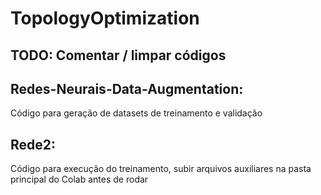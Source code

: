 # TopologyOptimization

## TODO: Comentar / limpar códigos

## Redes-Neurais-Data-Augmentation:
Código para geração de datasets de treinamento e validação

## Rede2:
Código para execução do treinamento, subir arquivos auxiliares na pasta principal do Colab antes de rodar
